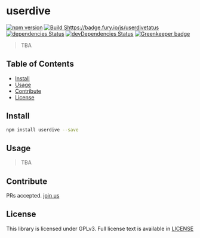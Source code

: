 # userdive

[![npm version](https://badge.fury.io/js/userdive.svg)](https://www.npmjs.com/package/userdive) [![Build Shttps://badge.fury.io/js/userdivetatus][travis-image]][travis-url] [![dependencies Status](https://david-dm.org/userdive/userdive.js/status.svg)](https://david-dm.org/userdive/userdive.js) [![devDependencies Status](https://david-dm.org/userdive/userdive.js/dev-status.svg)](https://david-dm.org/userdive/userdive.js?type=dev) [![Greenkeeper badge](https://badges.greenkeeper.io/userdive/userdive.js.svg)](https://greenkeeper.io/)

> TBA

## Table of Contents

- [Install](#install)
- [Usage](#usage)
- [Contribute](#contribute)
- [License](#license)

## Install

```sh
npm install userdive --save
```

## Usage

> TBA

## Contribute

PRs accepted. [join us](https://www.wantedly.com/companies/uncovertruth/projects)

## License

This library is licensed under GPLv3. Full license text is available in [LICENSE](https://github.com/userdive/userdive.js/blob/master/LICENSE)

[travis-image]: https://travis-ci.org/userdive/userdive.js.svg?branch=master
[travis-url]: https://travis-ci.org/userdive/userdive.js
